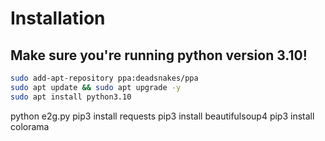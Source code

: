 # Installation
## Make sure you're running python version 3.10!
```bash
sudo add-apt-repository ppa:deadsnakes/ppa
sudo apt update && sudo apt upgrade -y
sudo apt install python3.10

```
python e2g.py
pip3 install requests
pip3 install beautifulsoup4
pip3 install colorama

